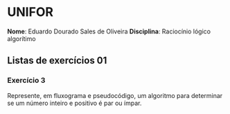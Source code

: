 # UNIFOR
**Nome**: Eduardo Dourado Sales de Oliveira
**Disciplina**: Raciocínio lógico algorítimo

## Listas de exercícios 01

### Exercício 3
Represente, em fluxograma e pseudocódigo, um algoritmo para determinar se um número inteiro e positivo é par ou ímpar.
